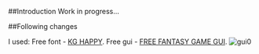 ##Introduction
Work in progress...

##Following changes

I used:
Free font - [KG HAPPY](http://www.fontspace.com/kimberly-geswein/kg-happy "KG HAPPY").
Free gui - [FREE FANTASY GAME GUI](http://www.gameart2d.com/free-fantasy-game-gui.html "FREE FANTASY GAME GUI").
![gui0](https://cloud.githubusercontent.com/assets/19840443/17906772/04e4d4b8-6979-11e6-87f7-ce1b52cf1708.png)
